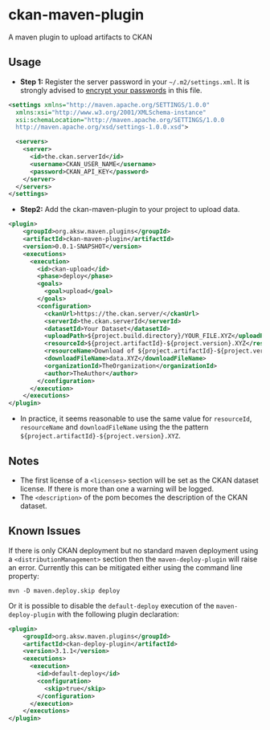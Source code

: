 # ckan-maven-plugin
A maven plugin to upload artifacts to CKAN

## Usage

* **Step 1:** Register the server password in your `~/.m2/settings.xml`.
It is strongly advised to [encrypt your passwords](https://maven.apache.org/guides/mini/guide-encryption.html) in this file.

```xml
<settings xmlns="http://maven.apache.org/SETTINGS/1.0.0"
  xmlns:xsi="http://www.w3.org/2001/XMLSchema-instance"
  xsi:schemaLocation="http://maven.apache.org/SETTINGS/1.0.0
  http://maven.apache.org/xsd/settings-1.0.0.xsd">

  <servers>
    <server>
      <id>the.ckan.serverId</id>
      <username>CKAN_USER_NAME</username>
      <password>CKAN_API_KEY</password>
    </server>
  </servers>
</settings>
```

* **Step2:** Add the ckan-maven-plugin to your project to upload data.
```xml
<plugin>
    <groupId>org.aksw.maven.plugins</groupId>
    <artifactId>ckan-maven-plugin</artifactId>
    <version>0.0.1-SNAPSHOT</version>
    <executions>
      <execution>
        <id>ckan-upload</id>
        <phase>deploy</phase>
        <goals>
          <goal>upload</goal>
        </goals>            
        <configuration>
          <ckanUrl>https://the.ckan.server/</ckanUrl>
          <serverId>the.ckan.serverId</serverId>
          <datasetId>Your Dataset</datasetId>
          <uploadPath>${project.build.directory}/YOUR_FILE.XYZ</uploadPath>
          <resourceId>${project.artifactId}-${project.version}.XYZ</resourceId>
          <resourceName>Download of ${project.artifactId}-${project.version} in format XYZ</resourceName>
          <downloadFileName>data.XYZ</downloadFileName>
          <organizationId>TheOrganization</organizationId>
          <author>TheAuthor</author>
        </configuration>
      </execution>
    </executions>            
</plugin>
```

* In practice, it seems reasonable to use the same value for `resourceId`, `resourceName` and `downloadFileName`
using the the pattern `${project.artifactId}-${project.version}.XYZ`.

## Notes

* The first license of a `<licenses>` section will be set as the CKAN dataset license. If there is more than one a warning will be logged.
* The `<description>` of the pom becomes the description of the CKAN dataset.

## Known Issues

If there is only CKAN deployment but no standard maven deployment using a `<distributionManagement>` section then the `maven-deploy-plugin` will raise an error.
Currently this can be mitigated either using the command line property:

`mvn -D maven.deploy.skip deploy`

Or it is possible to disable the `default-deploy` execution of the `maven-deploy-plugin` with the following plugin declaration:

```xml
<plugin>
    <groupId>org.aksw.maven.plugins</groupId>
    <artifactId>ckan-deploy-plugin</artifactId>
    <version>3.1.1</version>
    <executions>
      <execution>
        <id>default-deploy</id>
        <configuration>
          <skip>true</skip>
        </configuration>
      </execution>
    </executions>
</plugin>
```

